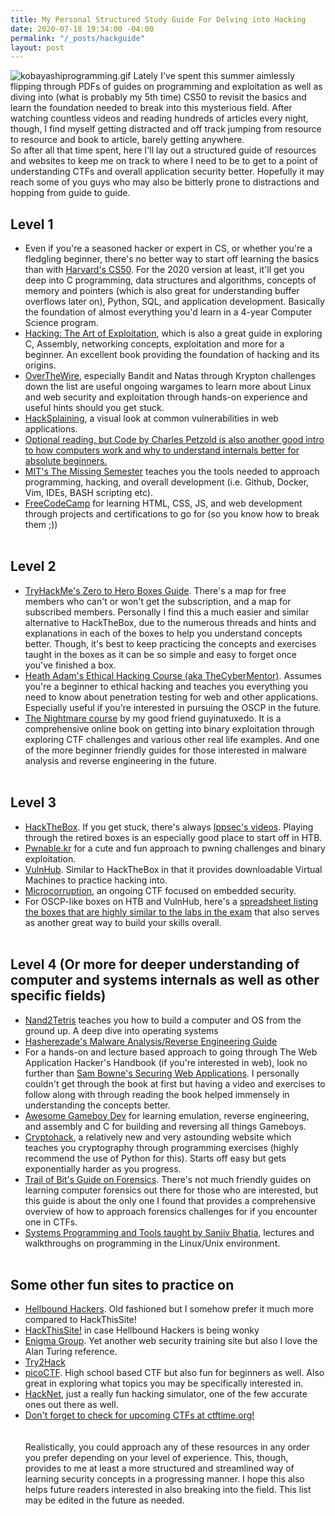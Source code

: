 ```yaml
---
title: My Personal Structured Study Guide For Delving into Hacking
date: 2020-07-18 19:34:00 -04:00
permalink: "/_posts/hackguide"
layout: post
---
```


![kobayashiprogramming.gif](/uploads/kobayashiprogramming.gif)
Lately I've spent this summer aimlessly flipping through PDFs of guides on programming and exploitation as well as diving into (what is probably my 5th time) CS50 to revisit the basics and learn the foundation needed to break into this mysterious field. After watching countless videos and reading hundreds of articles every night, though, I find myself getting distracted and off track jumping from resource to resource and book to article, barely getting anywhere.
<br/>
So after all that time spent, here I'll lay out a structured guide of resources and websites to keep me on track to where I need to be to get to a point of understanding CTFs and overall application security better. Hopefully it may reach some of you guys who may also be bitterly prone to distractions and hopping from guide to guide.
<br/>

## Level 1

* Even if you're a seasoned hacker or expert in CS, or whether you're a fledgling beginner, there's no better way to start off learning the basics than with [Harvard's CS50](https://www.edx.org/course/cs50s-introduction-to-computer-science). For the 2020 version at least, it'll get you deep into C programming, data structures and algorithms, concepts of memory and pointers (which is also great for understanding buffer overflows later on), Python, SQL, and application development. Basically the foundation of almost everything you'd learn in a 4-year Computer Science program.
* [Hacking: The Art of Exploitation](https://nostarch.com/hacking2.htm), which is also a great guide in exploring C, Assembly, networking concepts, exploitation and more for a beginner. An excellent book providing the foundation of hacking and its origins.
* [OverTheWire](https://overthewire.org/wargames/), especially Bandit and Natas through Krypton challenges down the list are useful ongoing wargames to learn more about Linux and web security and exploitation through hands-on experience and useful hints should you get stuck.
* [HackSplaining](https://www.hacksplaining.com/lessons), a visual look at common vulnerabilities in web applications.
* [Optional reading, but Code by Charles Petzold is also another good intro to how computers work and why to understand internals better for absolute beginners.](https://www.amazon.com/Code-Language-Computer-Hardware-Software/dp/0735611319)
* [MIT's The Missing Semester](https://missing.csail.mit.edu/) teaches you the tools needed to approach programming, hacking, and overall development (i.e. Github, Docker, Vim, IDEs, BASH scripting etc).
* [FreeCodeCamp](https://www.freecodecamp.org/) for learning HTML, CSS, JS, and web development through projects and certifications to go for (so you know how to break them ;))
<br/><br/>

## Level 2

* [TryHackMe's Zero to Hero Boxes Guide](https://blog.tryhackme.com/going-from-zero-to-hero/). There's a map for free members who can't or won't get the subscription, and a map for subscribed members. Personally I find this a much easier and similar alternative to HackTheBox, due to the numerous threads and hints and explanations in each of the boxes to help you understand concepts better. Though, it's best to keep practicing the concepts and exercises taught in the boxes as it can be so simple and easy to forget once you've finished a box.
* [Heath Adam's Ethical Hacking Course (aka TheCyberMentor)](https://www.udemy.com/course/practical-ethical-hacking/). Assumes you're a beginner to ethical hacking and teaches you everything you need to know about penetration testing for web and other applications. Especially useful if you're interested in pursuing the OSCP in the future.
* [The Nightmare course](https://guyinatuxedo.github.io/) by my good friend guyinatuxedo. It is a comprehensive online book on getting into binary exploitation through exploring CTF challenges and various other real life examples. And one of the more beginner friendly guides for those interested in malware analysis and reverse engineering in the future.
<br/><br/>
## Level 3

* [HackTheBox](https://www.hackthebox.eu/). If you get stuck, there's always [Ippsec's videos](https://www.youtube.com/c/ippsec/playlists). Playing through the retired boxes is an especially good place to start off in HTB.
* [Pwnable.kr](https://pwnable.kr/) for a cute and fun approach to pwning challenges and binary exploitation.
* [VulnHub](https://www.vulnhub.com/). Similar to HackTheBox in that it provides downloadable Virtual Machines to practice hacking into.
* [Microcorruption](https://microcorruption.com/login), an ongoing CTF focused on embedded security.
* For OSCP-like boxes on HTB and VulnHub, here's a [spreadsheet listing the boxes that are highly similar to the labs in the exam](https://docs.google.com/spreadsheets/d/1dwSMIAPIam0PuRBkCiDI88pU3yzrqqHkDtBngUHNCw8/edit#gid=1839402159) that also serves as another great way to build your skills overall.
<br/><br/>

## Level 4 (Or more for deeper understanding of computer and systems internals as well as other specific fields)

* [Nand2Tetris](https://www.nand2tetris.org/) teaches you how to build a computer and OS from the ground up. A deep dive into operating systems
* [Hasherezade's Malware Analysis/Reverse Engineering Guide](https://hshrzd.wordpress.com/how-to-start/)
* For a hands-on and lecture based approach to going through The Web Application Hacker's Handbook (if you're interested in web), look no further than [Sam Bowne's Securing Web Applications](https://samsclass.info/129S/129S_F16.shtml). I personally couldn't get through the book at first but having a video and exercises to follow along with through reading the book helped immensely in understanding the concepts better.
* [Awesome Gameboy Dev](https://project-awesome.org/gbdev/awesome-gbdev) for learning emulation, reverse engineering, and assembly and C for building and reversing all things Gameboys.
* [Cryptohack](https://cryptohack.org/), a relatively new and very astounding website which teaches you cryptography through programming exercises (highly recommend the use of Python for this). Starts off easy but gets exponentially harder as you progress.
* [Trail of Bit's Guide on Forensics](https://trailofbits.github.io/ctf/forensics/). There's not much friendly guides on learning computer forensics out there for those who are interested, but this guide is about the only one I found that provides a comprehensive overview of how to approach forensics challenges for if you encounter one in CTFs.
* [Systems Programming and Tools taught by Sanjiv Bhatia](http://www.cs.umsl.edu/\~sanjiv/classes/cs2750/), lectures and walkthroughs on programming in the Linux/Unix environment.
<br/><br/>

## Some other fun sites to practice on

* [Hellbound Hackers](https://www.hellboundhackers.org/). Old fashioned but I somehow prefer it much more compared to HackThisSite!
* [HackThisSite!](https://hackthissite.org) in case Hellbound Hackers is being wonky
* [Enigma Group](https://www.enigmagroup.org/). Yet another web security training site but also I love the Alan Turing reference.
* [Try2Hack](http://www.try2hack.nl/)
* [picoCTF](https://picoctf.com/). High school based CTF but also fun for beginners as well. Also great in exploring what topics you may be specifically interested in.
* [HackNet](https://store.steampowered.com/app/365450/Hacknet/), just a really fun hacking simulator, one of the few accurate ones out there as well.
* [Don't forget to check for upcoming CTFs at ctftime.org!](http://ctftime.org/)
<br/><br/><br/>
Realistically, you could approach any of these resources in any order you prefer depending on your level of experience. This, though, provides to me at least a more structured and streamlined way of learning security concepts in a progressing manner. I hope this also helps future readers interested in also breaking into the field. This list may be edited in the future as needed.
